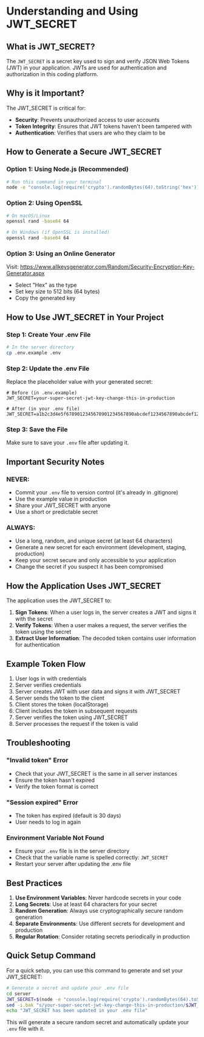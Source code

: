 # Understanding and Using JWT_SECRET

## What is JWT_SECRET?

The `JWT_SECRET` is a secret key used to sign and verify JSON Web Tokens (JWT) in your application. JWTs are used for authentication and authorization in this coding platform.

## Why is it Important?

The JWT_SECRET is critical for:
- **Security**: Prevents unauthorized access to user accounts
- **Token Integrity**: Ensures that JWT tokens haven't been tampered with
- **Authentication**: Verifies that users are who they claim to be

## How to Generate a Secure JWT_SECRET

### Option 1: Using Node.js (Recommended)
```bash
# Run this command in your terminal
node -e "console.log(require('crypto').randomBytes(64).toString('hex'))"
```

### Option 2: Using OpenSSL
```bash
# On macOS/Linux
openssl rand -base64 64

# On Windows (if OpenSSL is installed)
openssl rand -base64 64
```

### Option 3: Using an Online Generator
Visit: https://www.allkeysgenerator.com/Random/Security-Encryption-Key-Generator.aspx
- Select "Hex" as the type
- Set key size to 512 bits (64 bytes)
- Copy the generated key

## How to Use JWT_SECRET in Your Project

### Step 1: Create Your .env File
```bash
# In the server directory
cp .env.example .env
```

### Step 2: Update the .env File
Replace the placeholder value with your generated secret:

```env
# Before (in .env.example)
JWT_SECRET=your-super-secret-jwt-key-change-this-in-production

# After (in your .env file)
JWT_SECRET=a1b2c3d4e5f6789012345678901234567890abcdef1234567890abcdef1234567890abcdef1234567890abcdef1234567890abcdef
```

### Step 3: Save the File
Make sure to save your `.env` file after updating it.

## Important Security Notes

### NEVER:
- Commit your `.env` file to version control (it's already in .gitignore)
- Use the example value in production
- Share your JWT_SECRET with anyone
- Use a short or predictable secret

### ALWAYS:
- Use a long, random, and unique secret (at least 64 characters)
- Generate a new secret for each environment (development, staging, production)
- Keep your secret secure and only accessible to your application
- Change the secret if you suspect it has been compromised

## How the Application Uses JWT_SECRET

The application uses the JWT_SECRET to:

1. **Sign Tokens**: When a user logs in, the server creates a JWT and signs it with the secret
2. **Verify Tokens**: When a user makes a request, the server verifies the token using the secret
3. **Extract User Information**: The decoded token contains user information for authentication

## Example Token Flow

1. User logs in with credentials
2. Server verifies credentials
3. Server creates JWT with user data and signs it with JWT_SECRET
4. Server sends the token to the client
5. Client stores the token (localStorage)
6. Client includes the token in subsequent requests
7. Server verifies the token using JWT_SECRET
8. Server processes the request if the token is valid

## Troubleshooting

### "Invalid token" Error
- Check that your JWT_SECRET is the same in all server instances
- Ensure the token hasn't expired
- Verify the token format is correct

### "Session expired" Error
- The token has expired (default is 30 days)
- User needs to log in again

### Environment Variable Not Found
- Ensure your `.env` file is in the server directory
- Check that the variable name is spelled correctly: `JWT_SECRET`
- Restart your server after updating the .env file

## Best Practices

1. **Use Environment Variables**: Never hardcode secrets in your code
2. **Long Secrets**: Use at least 64 characters for your secret
3. **Random Generation**: Always use cryptographically secure random generation
4. **Separate Environments**: Use different secrets for development and production
5. **Regular Rotation**: Consider rotating secrets periodically in production

## Quick Setup Command

For a quick setup, you can use this command to generate and set your JWT_SECRET:

```bash
# Generate a secret and update your .env file
cd server
JWT_SECRET=$(node -e "console.log(require('crypto').randomBytes(64).toString('hex'))")
sed -i.bak "s/your-super-secret-jwt-key-change-this-in-production/$JWT_SECRET/" .env
echo "JWT_SECRET has been updated in your .env file"
```

This will generate a secure random secret and automatically update your `.env` file with it.